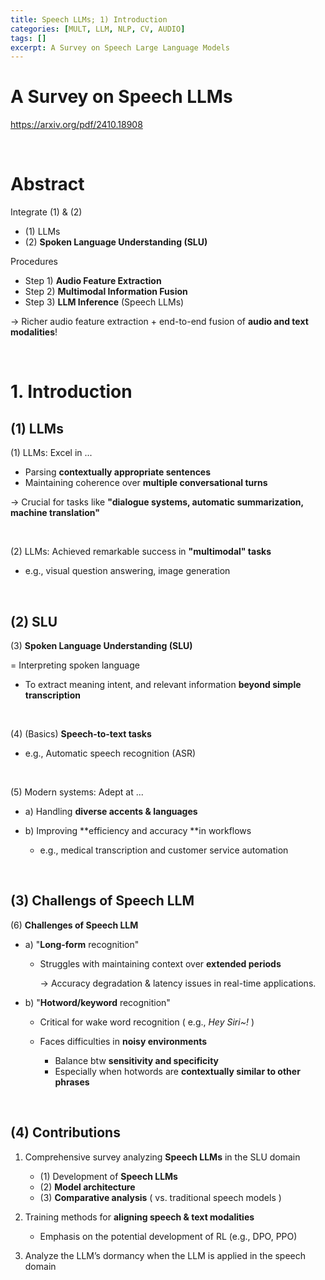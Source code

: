 ```yaml
---
title: Speech LLMs; 1) Introduction
categories: [MULT, LLM, NLP, CV, AUDIO]
tags: []
excerpt: A Survey on Speech Large Language Models
---
```


<script src="https://cdn.mathjax.org/mathjax/latest/MathJax.js?config=TeX-AMS-MML_HTMLorMML" type="text/javascript"></script>

# A Survey on Speech LLMs

https://arxiv.org/pdf/2410.18908

<br>

# Abstract

Integrate (1) & (2)

- (1) LLMs
- (2) **Spoken Language Understanding (SLU)**



Procedures

- Step 1) **Audio Feature Extraction** 
- Step 2) **Multimodal Information Fusion**
- Step 3) **LLM Inference** (Speech LLMs)

$\rightarrow$ Richer audio feature extraction + end-to-end fusion of **audio and text modalities**!

<br>

# 1. Introduction

## (1) LLMs

(1) LLMs: Excel in ...

- Parsing **contextually appropriate sentences** 
- Maintaining coherence over **multiple conversational turns**

$\rightarrow$ Crucial for tasks like **"dialogue systems, automatic summarization, machine translation"**

<br>

(2) LLMs: Achieved remarkable success in **"multimodal" tasks**

- e.g., visual question answering, image generation

<br>

## (2) SLU

(3) **Spoken Language Understanding (SLU)**

= Interpreting spoken language 

- To extract meaning intent, and relevant information **beyond simple transcription**

<br>

(4) (Basics) **Speech-to-text tasks**

- e.g.,  Automatic speech recognition (ASR)

<br>

(5) Modern systems: Adept at ...

- a) Handling **diverse accents & languages**

- b) Improving **efficiency and accuracy **in workflows 
  - e.g., medical transcription and customer service automation

<br>

## (3) Challengs of Speech LLM

(6) **Challenges of Speech LLM**

- a) "**Long-form** recognition" 

  - Struggles with maintaining context over **extended periods** 

    $\rightarrow$ Accuracy degradation & latency issues in real-time applications.

- b) "**Hotword/keyword** recognition" 

  - Critical for wake word recognition ( e.g., *Hey Siri~!* )

  - Faces difficulties in **noisy environments** 
    - Balance btw **sensitivity and specificity**
    - Especially when hotwords are **contextually similar to other phrases**
    

<br>

## (4) Contributions

1. Comprehensive survey analyzing **Speech LLMs** in the SLU domain
   - (1) Development of **Speech LLMs**
   - (2) **Model architecture**
   - (3) **Comparative analysis** ( vs. traditional speech models )

2. Training methods for **aligning speech & text modalities**
   - Emphasis on the potential development of RL (e.g., DPO, PPO)

3. Analyze the LLM’s dormancy when the LLM is applied in the speech domain

   
